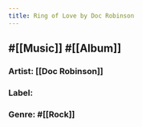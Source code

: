```yaml
---
title: Ring of Love by Doc Robinson
---
```


## #[[Music]] #[[Album]]
### Artist: [[Doc Robinson]]

### Label:

### Genre: #[[Rock]]
